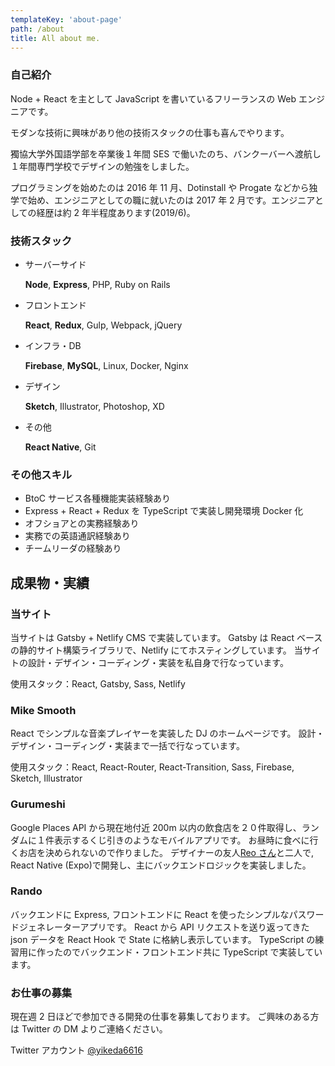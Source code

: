 ```yaml
---
templateKey: 'about-page'
path: /about
title: All about me.
---
```


### 自己紹介

Node + React を主として JavaScript を書いているフリーランスの Web エンジニアです。

モダンな技術に興味があり他の技術スタックの仕事も喜んでやります。

獨協大学外国語学部を卒業後１年間 SES で働いたのち、バンクーバーへ渡航し１年間専門学校でデザインの勉強をしました。

プログラミングを始めたのは 2016 年 11 月、Dotinstall や Progate などから独学で始め、エンジニアとしての職に就いたのは 2017 年 2 月です。エンジニアとしての経歴は約 2 年半程度あります(2019/6)。

### 技術スタック

- サーバーサイド

  **Node**, **Express**, PHP, Ruby on Rails

- フロントエンド

  **React**, **Redux**, Gulp, Webpack, jQuery

- インフラ・DB

  **Firebase**, **MySQL**, Linux, Docker, Nginx

- デザイン

  **Sketch**, Illustrator, Photoshop, XD

- その他

  **React Native**, Git

### その他スキル

- BtoC サービス各種機能実装経験あり
- Express + React + Redux を TypeScript で実装し開発環境 Docker 化
- オフショアとの実務経験あり
- 実務での英語通訳経験あり
- チームリーダの経験あり

## 成果物・実績

### 当サイト

当サイトは Gatsby + Netlify CMS で実装しています。
Gatsby は React ベースの静的サイト構築ライブラリで、Netlify にてホスティングしています。
当サイトの設計・デザイン・コーディング・実装を私自身で行なっています。

使用スタック：React, Gatsby, Sass, Netlify

### Mike Smooth

React でシンプルな音楽プレイヤーを実装した DJ のホームページです。
設計・デザイン・コーディング・実装まで一括で行なっています。

使用スタック：React, React-Router, React-Transition, Sass, Firebase, Sketch, Illustrator

### Gurumeshi

Google Places API から現在地付近 200m 以内の飲食店を２０件取得し、ランダムに１件表示するくじ引きのようなモバイルアプリです。
お昼時に食べに行くお店を決められないので作りました。
デザイナーの友人[Reo さん]()と二人で, React Native (Expo)で開発し、主にバックエンドロジックを実装しました。

### Rando

バックエンドに Express, フロントエンドに React を使ったシンプルなパスワードジェネレーターアプリです。
React から API リクエストを送り返ってきた json データを React Hook で State に格納し表示しています。
TypeScript の練習用に作ったのでバックエンド・フロントエンド共に TypeScript で実装しています。

### お仕事の募集

現在週 2 日ほどで参加できる開発の仕事を募集しております。
ご興味のある方は Twitter の DM よりご連絡ください。

Twitter アカウント
[@yikeda6616](https://twitter.com/yikeda6616)
